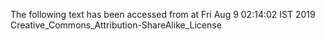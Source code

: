 The following text has been accessed from at Fri Aug 9 02:14:02 IST 2019
Creative_Commons_Attribution-ShareAlike_License
